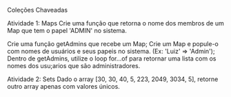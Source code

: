 Coleções Chaveadas

Atividade 1: Maps
Crie uma função que retorna o nome dos membros de um Map que tem o papel 'ADMIN' no sistema.

Crie uma função getAdmins que recebe um Map;
Crie um Map e popule-o com nomes de usuários e seus papeis no sistema. (Ex: 'Luiz' => 'Admin');
Dentro de getAdmins, utilize o loop for...of para retornar uma lista com os nomes dos usu;arios que são administradores.

Atividade 2: Sets
Dado o array [30, 30, 40, 5, 223, 2049, 3034, 5], retorne outro array apenas com valores únicos.